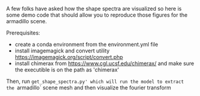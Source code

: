 A few folks have asked how the shape spectra are visualized so here is some demo code that should allow you to reproduce those figures for the armadillo scene.

Prerequisites: 
- create a conda environment from the environment.yml file
- install imagemagick and convert utility https://imagemagick.org/script/convert.php 
- install chimerax from https://www.cgl.ucsf.edu/chimerax/ and make sure the executible is on the path as 'chimerax'

Then, run `get_shape_spectra.py' which will run the model to extract the `armadillo` scene mesh and then visualize the fourier transform
